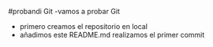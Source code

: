 #probandi Git
-vamos a probar Git
- primero creamos el repositorio en local
- añadimos este README.md
realizamos el primer commit
